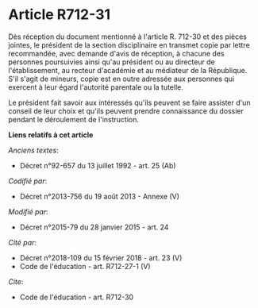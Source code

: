 # Article R712-31

Dès réception du document mentionné à l'article R. 712-30 et des pièces jointes, le président de la section disciplinaire en
transmet copie par lettre recommandée, avec demande d'avis de réception, à chacune des personnes poursuivies ainsi qu'au
président ou au directeur de l'établissement, au recteur d'académie et au médiateur de la République. S'il s'agit de mineurs,
copie est en outre adressée aux personnes qui exercent à leur égard l'autorité parentale ou la tutelle. 

Le président fait savoir aux intéressés qu'ils peuvent se faire assister d'un conseil de leur choix et qu'ils peuvent prendre
connaissance du dossier pendant le déroulement de l'instruction.

**Liens relatifs à cet article**

_Anciens textes_:

  - Décret n°92-657 du 13 juillet 1992 - art. 25 (Ab)

_Codifié par_:

  - Décret n°2013-756 du 19 août 2013 -  Annexe (V)

_Modifié par_:

  - Décret n°2015-79 du 28 janvier 2015 - art. 24

_Cité par_:

  - Décret n°2018-109 du 15 février 2018 - art. 23 (V)
  - Code de l'éducation - art. R712-27-1 (V)

_Cite_:

  - Code de l'éducation - art. R712-30
